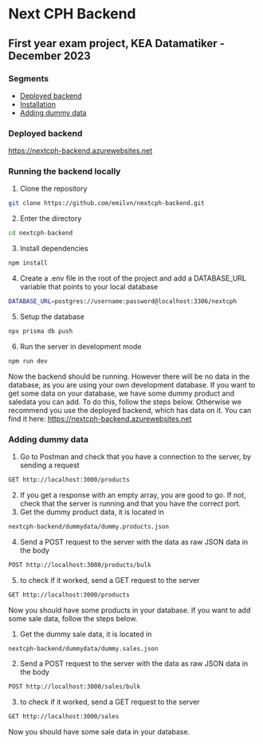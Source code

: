# Next CPH Backend
## First year exam project, KEA Datamatiker - December 2023

### Segments
- [Deployed backend](#deployed-backend)
- [Installation](#installation)
- [Adding dummy data](#adding-dummy-data)

### Deployed backend
https://nextcph-backend.azurewebsites.net

### Running the backend locally
1. Clone the repository
```bash
git clone https://github.com/emilvn/nextcph-backend.git
```
2. Enter the directory
```bash
cd nextcph-backend
```
3. Install dependencies
```bash
npm install
```
4. Create a .env file in the root of the project and add a DATABASE_URL variable that points to your local database
```bash
DATABASE_URL=postgres://username:password@localhost:3306/nextcph
```
5. Setup the database
```bash
npx prisma db push
```
6. Run the server in development mode
```bash
npm run dev
```

Now the backend should be running. However there will be no data in the database, as you are using your own development database. 
If you want to get some data on your database, we have some dummy product and saledata you can add. To do this, follow the steps below.
Otherwise we recommend you use the deployed backend, which has data on it. You can find it here: https://nextcph-backend.azurewebsites.net

### Adding dummy data
1. Go to Postman and check that you have a connection to the server, by sending a request
```bash
GET http://localhost:3000/products
```
2. If you get a response with an empty array, you are good to go. If not, check that the server is running and that you have the correct port.
3. Get the dummy product data, it is located in
```bash
nextcph-backend/dummydata/dummy.products.json
```
4. Send a POST request to the server with the data as raw JSON data in the body
```bash
POST http://localhost:3000/products/bulk
```
5. to check if it worked, send a GET request to the server
```bash
GET http://localhost:3000/products
```
Now you should have some products in your database. If you want to add some sale data, follow the steps below.

1. Get the dummy sale data, it is located in
```bash
nextcph-backend/dummydata/dummy.sales.json
```
2. Send a POST request to the server with the data as raw JSON data in the body
```bash
POST http://localhost:3000/sales/bulk
```
3. to check if it worked, send a GET request to the server
```bash
GET http://localhost:3000/sales
```
Now you should have some sale data in your database.